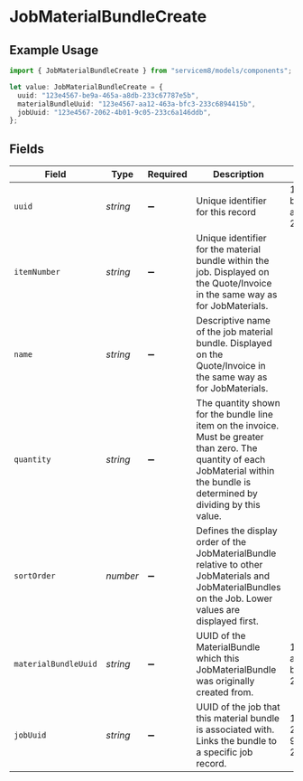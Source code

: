 # JobMaterialBundleCreate

## Example Usage

```typescript
import { JobMaterialBundleCreate } from "servicem8/models/components";

let value: JobMaterialBundleCreate = {
  uuid: "123e4567-be9a-465a-a8db-233c67787e5b",
  materialBundleUuid: "123e4567-aa12-463a-bfc3-233c6894415b",
  jobUuid: "123e4567-2062-4b01-9c05-233c6a146ddb",
};
```

## Fields

| Field                                                                                                                                                                              | Type                                                                                                                                                                               | Required                                                                                                                                                                           | Description                                                                                                                                                                        | Example                                                                                                                                                                            |
| ---------------------------------------------------------------------------------------------------------------------------------------------------------------------------------- | ---------------------------------------------------------------------------------------------------------------------------------------------------------------------------------- | ---------------------------------------------------------------------------------------------------------------------------------------------------------------------------------- | ---------------------------------------------------------------------------------------------------------------------------------------------------------------------------------- | ---------------------------------------------------------------------------------------------------------------------------------------------------------------------------------- |
| `uuid`                                                                                                                                                                             | *string*                                                                                                                                                                           | :heavy_minus_sign:                                                                                                                                                                 | Unique identifier for this record                                                                                                                                                  | 123e4567-be9a-465a-a8db-233c67787e5b                                                                                                                                               |
| `itemNumber`                                                                                                                                                                       | *string*                                                                                                                                                                           | :heavy_minus_sign:                                                                                                                                                                 | Unique identifier for the material bundle within the job. Displayed on the Quote/Invoice in the same way as for JobMaterials.                                                      |                                                                                                                                                                                    |
| `name`                                                                                                                                                                             | *string*                                                                                                                                                                           | :heavy_minus_sign:                                                                                                                                                                 | Descriptive name of the job material bundle. Displayed on the Quote/Invoice in the same way as for JobMaterials.                                                                   |                                                                                                                                                                                    |
| `quantity`                                                                                                                                                                         | *string*                                                                                                                                                                           | :heavy_minus_sign:                                                                                                                                                                 | The quantity shown for the bundle line item on the invoice. Must be greater than zero. The quantity of each JobMaterial within the bundle is determined by dividing by this value. |                                                                                                                                                                                    |
| `sortOrder`                                                                                                                                                                        | *number*                                                                                                                                                                           | :heavy_minus_sign:                                                                                                                                                                 | Defines the display order of the JobMaterialBundle relative to other JobMaterials and JobMaterialBundles on the Job. Lower values are displayed first.                             |                                                                                                                                                                                    |
| `materialBundleUuid`                                                                                                                                                               | *string*                                                                                                                                                                           | :heavy_minus_sign:                                                                                                                                                                 | UUID of the MaterialBundle which this JobMaterialBundle was originally created from.                                                                                               | 123e4567-aa12-463a-bfc3-233c6894415b                                                                                                                                               |
| `jobUuid`                                                                                                                                                                          | *string*                                                                                                                                                                           | :heavy_minus_sign:                                                                                                                                                                 | UUID of the job that this material bundle is associated with. Links the bundle to a specific job record.                                                                           | 123e4567-2062-4b01-9c05-233c6a146ddb                                                                                                                                               |